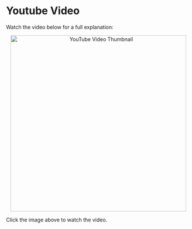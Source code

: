 # Youtube Video
Watch the video below for a full explanation:

<p align="center">
  <a href="https://www.youtube.com/watch?v=UP1RIMQUcNE" target="_blank">
    <img src="https://img.youtube.com/vi/UP1RIMQUcNE/0.jpg" alt="YouTube Video Thumbnail" width="480" />
  </a>
</p>

Click the image above to watch the video.

